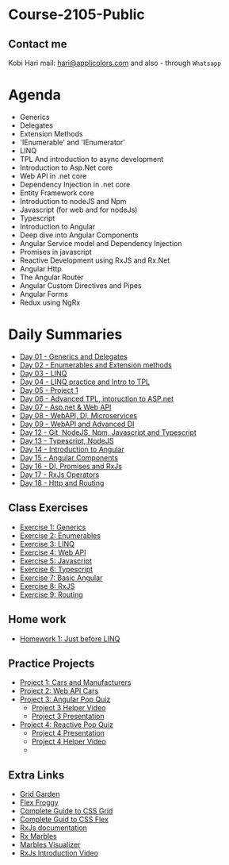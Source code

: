 # Course-2105-Public
## Contact me
Kobi Hari
mail: hari@applicolors.com
and also - through `Whatsapp`

# Agenda
* Generics
* Delegates
* Extension Methods
* 'IEnumerable' and 'IEnumerator'
* LINQ
* TPL And introduction to async development
* Introduction to Asp.Net core
* Web API in .net core
* Dependency Injection in .net core
* Entity Framework core
* Introduction to nodeJS and Npm
* Javascript (for web and for nodeJs)
* Typescript
* Introduction to Angular
* Deep dive into Angular Components
* Angular Service model and Dependency Injection
* Promises in javascript
* Reactive Development using RxJS and Rx.Net
* Angular Http
* The Angular Router
* Angular Custom Directives and Pipes
* Angular Forms
* Redux using NgRx

# Daily Summaries
* [Day 01 - Generics and Delegates](https://github.com/kobi2294/Course-2105-Public/wiki/Day-01-Generics-and-Delegates)
* [Day 02 - Enumerables and Extension methods](https://github.com/kobi2294/Course-2105-Public/wiki/Day-02---Enumerables-and-Extension-methods)
* [Day 03 - LINQ](https://github.com/kobi2294/Course-2105-Public/wiki/Day-03---LINQ)
* [Day 04 - LINQ practice and Intro to TPL](https://github.com/kobi2294/Course-2105-Public/wiki/Day-04---LINQ-Practive-and-Intro-to-TPL)
* [Day 05 - Project 1](https://github.com/kobi2294/Course-2105-Public/wiki/Day-05---LINQ-project)
* [Day 06 - Advanced TPL, intoruction to ASP.net](https://github.com/kobi2294/Course-2105-Public/wiki/Day-06---Advanced-TPL,-Intro-to-asp.net)
* [Day 07 - Asp.net & Web API](https://github.com/kobi2294/Course-2105-Public/wiki/Day-07---Asp.net-&-Web-API)
* [Day 08 - WebAPI, DI, Microservices](https://github.com/kobi2294/Course-2105-Public/wiki/Day-08---More-WebAPI,-Dependency-Injection-and-Microsevices)
* [Day 09 - WebAPI and Advanced DI](https://github.com/kobi2294/Course-2105-Public/wiki/Day-09---More-Web-API,-Dependency-Injection)
* [Day 12 - Git, NodeJS, Npm, Javascript and Typescript](https://github.com/kobi2294/Course-2105-Public/wiki/Day-12---Javascript,-Node-JS)
* [Day 13 - Typescript, NodeJS](https://github.com/kobi2294/Course-2105-Public/wiki/Day-13---Typescript-and-NodeJS)
* [Day 14 - Introduction to Angular](https://github.com/kobi2294/Course-2105-Public/wiki/Day-14---Angular-CLI,-App-&-Components)
* [Day 15 - Angular Components](https://github.com/kobi2294/Course-2105-Public/wiki/Day-15---Angular-Components-in-depth)
* [Day 16 - DI, Promises and RxJs](https://github.com/kobi2294/Course-2105-Public/wiki/Day-16---DI-Promises-and-RxJs)
* [Day 17 - RxJs Operators](https://github.com/kobi2294/Course-2105-Public/wiki/Day-17---RxJS-Operators)
* [Day 18 - Http and Routing](https://github.com/kobi2294/Course-2105-Public/wiki/Day-18-Http-and-Routing)

## Class Exercises
- [Exercise 1: Generics](https://github.com/kobi2294/Course-2105-Public/wiki/Exercise-1---Generics)
- [Exercise 2: Enumerables](https://github.com/kobi2294/Course-2105-Public/wiki/Exercise-2-Enumerables)
- [Exercise 3: LINQ](https://github.com/kobi2294/Course-2105-Public/wiki/Exercise-3---LINQ)
- [Exercise 4: Web API](https://github.com/kobi2294/Course-2105-Public/wiki/Exercise-4---Web-API)
- [Exercise 5: Javascript](https://github.com/kobi2294/Course-2105-Public/wiki/Exercise-5--Fun-with-JS)
- [Exercise 6: Typescript](https://github.com/kobi2294/Course-2105-Public/wiki/Exercise-6--Fun-with-Typescript)
- [Exercise 7: Basic Angular](https://github.com/kobi2294/Course-2105-Public/wiki/Exercise-7-Angular-Single-Component)
- [Exercise 8: RxJS](https://github.com/kobi2294/Course-2105-Public/wiki/Exercise-8---RxJS)
- [Exercise 9: Routing](https://github.com/kobi2294/Course-2105-Public/wiki/Exercise-9---Routing-in-Angular)

## Home work
- [Homework 1: Just before LINQ](https://github.com/kobi2294/Course-2105-Public/wiki/Homework-1---Before-LINQ)

## Practice Projects
- [Project 1: Cars and Manufacturers](https://github.com/kobi2294/Course-2105-Public/wiki/Project-1---Cars-and-Manufacturers)
- [Project 2: Web API Cars](https://github.com/kobi2294/Course-2105-Public/wiki/Project-2---Cars-and-Manufacturers---Online)
- [Project 3: Angular Pop Quiz](https://github.com/kobi2294/Course-2105-Public/wiki/Project-3-Pop-Quiz-in-Angular)
    * [Project 3 Helper Video](https://www.dropbox.com/s/8ybqibl7geul9bm/Solution.mp4?dl=0)
    * [Project 3 Presentation](https://www.dropbox.com/s/rkhx8ge3lj5um6t/Description.pptx?dl=0)
- [Project 4: Reactive Pop Quiz]()
    * [Project 4 Presentation](https://www.dropbox.com/s/n9pawcvycxv03sx/Description.pptx?dl=0)
    * [Project 4 Helper Video](https://www.dropbox.com/s/eba2hohp9z7fzkh/Solution.mp4?dl=0)
    * 


## Extra Links
- [Grid Garden](https://cssgridgarden.com/)
- [Flex Froggy](https://flexboxfroggy.com/)
- [Complete Guide to CSS Grid](https://css-tricks.com/snippets/css/complete-guide-grid/)
- [Complete Guid to CSS Flex](https://css-tricks.com/snippets/css/a-guide-to-flexbox/)
- [RxJs documentation](https://rxjs.dev/)
- [Rx Marbles](https://rxmarbles.com/)
- [Marbles Visualizer](https://rxviz.com/)
- [RxJs Introduction Video](https://www.dropbox.com/s/05vsshf61oh5p1y/Reactive%20X.mp4?dl=0)




